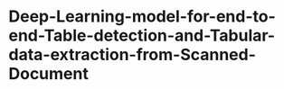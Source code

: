 # Deep-Learning-model-for-end-to-end-Table-detection-and-Tabular-data-extraction-from-Scanned-Document